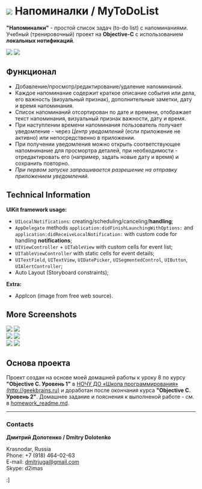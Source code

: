 # ![](https://github.com/DmitrJuga/MyToDoList/blob/master/MyToDoList/Images.xcassets/AppIcon.appiconset/mzl.hrtieshw-29@2x.png)  Напоминалки / MyToDoList

**"Напоминалки"** - простой список задач (to-do list) с напоминаниями. Учебный (тренировочный) проект на **Objective-C** c использованием **локальных нотификаций**.

![](https://github.com/DmitrJuga/MyToDoList/blob/master/screenshots/screenshot1.png)
![](https://github.com/DmitrJuga/MyToDoList/blob/master/screenshots/screenshot2.png)

## Функционал

- Добавление/просмотр/редактирование/удаление напоминаний.
- Каждое напоминание содержит краткое описание события или дела, его важность (визуальный признак), дополнительные заметки, дату и время напоминания.
- Список напоминаний отсортирован по дате и времени, отображает текст напоминания, визуальный признак важности, дату и время.
- При наступлении времени напоминания пользователь получает уведомление - через *Центр уведомлений* (если приложение не активно) или непосредственно в приложении.
- При получении уведомления можно открыть соответствующее напомнинание для просмортра деталей, при необходимости - отредактировать его (например, задать новые дату и время) и сохранить повторно.
- *При первом запуске запрашивается разрешение на отправку приложением уведомлений.*

## Technical Information

**UIKit framework usage:**
- `UILocalNotifications`: creating/scheduling/canceling/**handling**;
- `AppDelegate` methods `application:didFinishLaunchingWithOptions:` and `application:didReceiveLocalNotification:` with custom code for handling **notifications**;
- `UIViewController` + `UITableView` with custom cells for event list;
- `UITableViewController` with static cells for event details;
- `UITextField`, `UITextView`, `UIDatePicker`, `UISegmentedControl`, `UIButton`, `UIAlertController`;
- Auto Layout (Storyboard constraints);   

**Extra:**
- AppIcon (image from free web source).

## More Screenshots

![](https://github.com/DmitrJuga/MyToDoList/blob/master/screenshots/screenshot3.png)
![](https://github.com/DmitrJuga/MyToDoList/blob/master/screenshots/screenshot3a.png)   
![](https://github.com/DmitrJuga/MyToDoList/blob/master/screenshots/screenshot4.png)
![](https://github.com/DmitrJuga/MyToDoList/blob/master/screenshots/screenshot4a.png)   
![](https://github.com/DmitrJuga/MyToDoList/blob/master/screenshots/screenshot5.png)
![](https://github.com/DmitrJuga/MyToDoList/blob/master/screenshots/screenshot6.png)   

## Основа проекта

Проект создан на основе моей домашней работы к уроку 8 по курсу **"Objective C. Уровень 1"** в [НОЧУ ДО «Школа программирования» (http://geekbrains.ru)](http://geekbrains.ru/) и доработан после окончания курса **"Objective C. Уровень 2"**. Домашнее задание и пояснения к выполненой работе - см. в [homework_readme.md](https://github.com/DmitrJuga/MyToDoList/blob/master/homework_readme.md).

---

### Contacts

**Дмитрий Долотенко / Dmitry Dolotenko**

Krasnodar, Russia   
Phone: +7 (918) 464-02-63   
E-mail: <dmitrjuga@gmail.com>   
Skype: d2imas

:]

